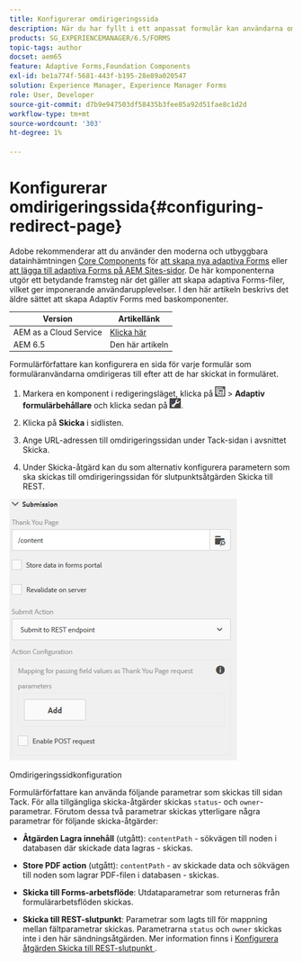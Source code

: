 ```yaml
---
title: Konfigurerar omdirigeringssida
description: När du har fyllt i ett anpassat formulär kan användarna omdirigeras till en webbsida som formulärförfattarna kan konfigurera när de skapar formuläret.
products: SG_EXPERIENCEMANAGER/6.5/FORMS
topic-tags: author
docset: aem65
feature: Adaptive Forms,Foundation Components
exl-id: be1a774f-5681-443f-b195-28e89a020547
solution: Experience Manager, Experience Manager Forms
role: User, Developer
source-git-commit: d7b9e947503df58435b3fee85a92d51fae8c1d2d
workflow-type: tm+mt
source-wordcount: '303'
ht-degree: 1%

---
```


# Konfigurerar omdirigeringssida{#configuring-redirect-page}

<span class="preview"> Adobe rekommenderar att du använder den moderna och utbyggbara datainhämtningen [Core Components](https://experienceleague.adobe.com/docs/experience-manager-core-components/using/adaptive-forms/introduction.html?lang=sv-SE) för [att skapa nya adaptiva Forms](/help/forms/using/create-an-adaptive-form-core-components.md) eller [att lägga till adaptiva Forms på AEM Sites-sidor](/help/forms/using/create-or-add-an-adaptive-form-to-aem-sites-page.md). De här komponenterna utgör ett betydande framsteg när det gäller att skapa adaptiva Forms-filer, vilket ger imponerande användarupplevelser. I den här artikeln beskrivs det äldre sättet att skapa Adaptiv Forms med baskomponenter. </span>

| Version | Artikellänk |
| -------- | ---------------------------- |
| AEM as a Cloud Service | [Klicka här](https://experienceleague.adobe.com/docs/experience-manager-cloud-service/content/forms/adaptive-forms-authoring/authoring-adaptive-forms-foundation-components/configure-submit-actions-and-metadata-submission/configuring-redirect-page.html?lang=sv-SE) |
| AEM 6.5 | Den här artikeln |

Formulärförfattare kan konfigurera en sida för varje formulär som formuläranvändarna omdirigeras till efter att de har skickat in formuläret.

1. Markera en komponent i redigeringsläget, klicka på ![fältnivå](assets/field-level.png) > **Adaptiv formulärbehållare** och klicka sedan på ![cmpr](assets/cmppr.png).

1. Klicka på **Skicka** i sidlisten.

1. Ange URL-adressen till omdirigeringssidan under Tack-sidan i avsnittet Skicka.
1. Under Skicka-åtgärd kan du som alternativ konfigurera parametern som ska skickas till omdirigeringssidan för slutpunktsåtgärden Skicka till REST.

![Konfiguration av omdirigeringssida](assets/thank-you-setting-1.png)

Omdirigeringssidkonfiguration

Formulärförfattare kan använda följande parametrar som skickas till sidan Tack. För alla tillgängliga skicka-åtgärder skickas `status`- och `owner`-parametrar. Förutom dessa två parametrar skickas ytterligare några parametrar för följande skicka-åtgärder:

* **Åtgärden Lagra innehåll** (utgått): `contentPath` - sökvägen till noden i databasen där skickade data lagras - skickas.

* **Store PDF action** (utgått): `contentPath` - av skickade data och sökvägen till noden som lagrar PDF-filen i databasen - skickas.

* **Skicka till Forms-arbetsflöde**: Utdataparametrar som returneras från formulärarbetsflöden skickas.

* **Skicka till REST-slutpunkt**: Parametrar som lagts till för mappning mellan fältparametrar skickas. Parametrarna `status` och `owner` skickas inte i den här sändningsåtgärden. Mer information finns i [Konfigurera åtgärden Skicka till REST-slutpunkt ](../../forms/using/configuring-submit-actions.md).
